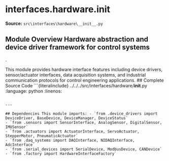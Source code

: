 # interfaces.hardware.__init__

**Source:** `src\interfaces\hardware\__init__.py`

## Module Overview Hardware abstraction and device driver framework for control systems

.


This module provides hardware interface features including
device drivers, sensor/actuator interfaces, data acquisition systems, and
industrial communication protocols for control engineering applications. ## Complete Source Code ```{literalinclude} ../../../src/interfaces/hardware/__init__.py
:language: python
:linenos:
```

---

## Dependencies This module imports: - `from .device_drivers import DeviceDriver, BaseDevice, DeviceManager, DeviceStatus`
- `from .sensors import SensorInterface, AnalogSensor, DigitalSensor, IMUSensor`
- `from .actuators import ActuatorInterface, ServoActuator, StepperMotor, PneumaticActuator`
- `from .daq_systems import DAQInterface, NIDAQInterface, AdcInterface`
- `from .serial_devices import SerialDevice, ModbusDevice, CANDevice`
- `from .factory import HardwareInterfaceFactory`
